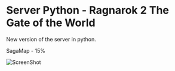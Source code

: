 # Server Python - Ragnarok 2 The Gate of the World 

New version of the server in python.

SagaMap - 15%

![ScreenShot](http://i.imgur.com/MEUd9Xu.png?1)
